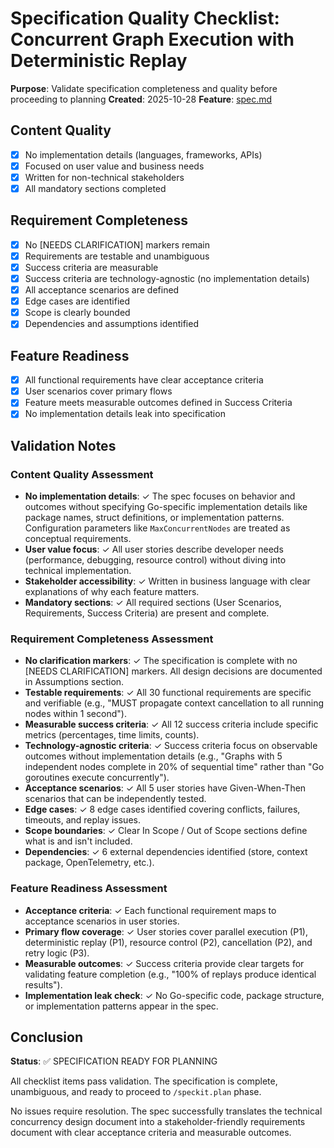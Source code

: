 # Specification Quality Checklist: Concurrent Graph Execution with Deterministic Replay

**Purpose**: Validate specification completeness and quality before proceeding to planning
**Created**: 2025-10-28
**Feature**: [spec.md](../spec.md)

## Content Quality

- [x] No implementation details (languages, frameworks, APIs)
- [x] Focused on user value and business needs
- [x] Written for non-technical stakeholders
- [x] All mandatory sections completed

## Requirement Completeness

- [x] No [NEEDS CLARIFICATION] markers remain
- [x] Requirements are testable and unambiguous
- [x] Success criteria are measurable
- [x] Success criteria are technology-agnostic (no implementation details)
- [x] All acceptance scenarios are defined
- [x] Edge cases are identified
- [x] Scope is clearly bounded
- [x] Dependencies and assumptions identified

## Feature Readiness

- [x] All functional requirements have clear acceptance criteria
- [x] User scenarios cover primary flows
- [x] Feature meets measurable outcomes defined in Success Criteria
- [x] No implementation details leak into specification

## Validation Notes

### Content Quality Assessment
- **No implementation details**: ✓ The spec focuses on behavior and outcomes without specifying Go-specific implementation details like package names, struct definitions, or implementation patterns. Configuration parameters like `MaxConcurrentNodes` are treated as conceptual requirements.
- **User value focus**: ✓ All user stories describe developer needs (performance, debugging, resource control) without diving into technical implementation.
- **Stakeholder accessibility**: ✓ Written in business language with clear explanations of why each feature matters.
- **Mandatory sections**: ✓ All required sections (User Scenarios, Requirements, Success Criteria) are present and complete.

### Requirement Completeness Assessment
- **No clarification markers**: ✓ The specification is complete with no [NEEDS CLARIFICATION] markers. All design decisions are documented in Assumptions section.
- **Testable requirements**: ✓ All 30 functional requirements are specific and verifiable (e.g., "MUST propagate context cancellation to all running nodes within 1 second").
- **Measurable success criteria**: ✓ All 12 success criteria include specific metrics (percentages, time limits, counts).
- **Technology-agnostic criteria**: ✓ Success criteria focus on observable outcomes without implementation details (e.g., "Graphs with 5 independent nodes complete in 20% of sequential time" rather than "Go goroutines execute concurrently").
- **Acceptance scenarios**: ✓ All 5 user stories have Given-When-Then scenarios that can be independently tested.
- **Edge cases**: ✓ 8 edge cases identified covering conflicts, failures, timeouts, and replay issues.
- **Scope boundaries**: ✓ Clear In Scope / Out of Scope sections define what is and isn't included.
- **Dependencies**: ✓ 6 external dependencies identified (store, context package, OpenTelemetry, etc.).

### Feature Readiness Assessment
- **Acceptance criteria**: ✓ Each functional requirement maps to acceptance scenarios in user stories.
- **Primary flow coverage**: ✓ User stories cover parallel execution (P1), deterministic replay (P1), resource control (P2), cancellation (P2), and retry logic (P3).
- **Measurable outcomes**: ✓ Success criteria provide clear targets for validating feature completion (e.g., "100% of replays produce identical results").
- **Implementation leak check**: ✓ No Go-specific code, package structure, or implementation patterns appear in the spec.

## Conclusion

**Status**: ✅ SPECIFICATION READY FOR PLANNING

All checklist items pass validation. The specification is complete, unambiguous, and ready to proceed to `/speckit.plan` phase.

No issues require resolution. The spec successfully translates the technical concurrency design document into a stakeholder-friendly requirements document with clear acceptance criteria and measurable outcomes.
